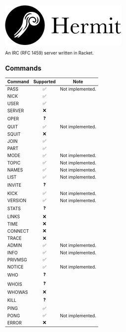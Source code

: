 ![Alt text](./logo.svg)

An IRC (RFC 1459) server written in Racket.

## Commands

| Command  | Supported | Note |
| -------- | :-------: | ---- |
| PASS     | ✅ | Not implemented.
| NICK     | ✅ | 
| USER     | ✅ |
| SERVER   | ❌ |
| OPER     | ❓ |
| QUIT     | ✅ | Not implemented.
| SQUIT    | ❌ |
| JOIN     | ✅ |
| PART     | ✅ |
| MODE     | ✅ | Not implemented.
| TOPIC    | ✅ | Not implemented.
| NAMES    | ✅ | Not implemented.
| LIST     | ✅ | Not implemented.
| INVITE   | ❓ |
| KICK     | ✅ | Not implemented.
| VERSION  | ✅ | Not implemented.
| STATS    | ❓ |
| LINKS    | ❌ |
| TIME     | ❌ |
| CONNECT  | ❌ |
| TRACE    | ❌ |
| ADMIN    | ✅ | Not implemented.
| INFO     | ✅ | Not implemented.
| PRIVMSG  | ✅ |
| NOTICE   | ✅ | Not implemented.
| WHO      | ❓ |
| WHOIS    | ❓ |
| WHOWAS   | ❌ |
| KILL     | ❓ |
| PING     | ✅ | 
| PONG     | ✅ | Not implemented.
| ERROR    | ❌ |
